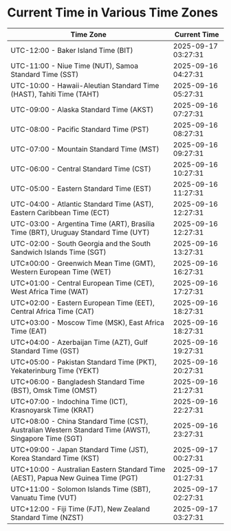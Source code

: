 # Current Time in Various Time Zones

| Time Zone | Current Time |
|-----------|--------------|
| UTC-12:00 - Baker Island Time (BIT) | 2025-09-17 03:27:31 |
| UTC-11:00 - Niue Time (NUT), Samoa Standard Time (SST) | 2025-09-16 04:27:31 |
| UTC-10:00 - Hawaii-Aleutian Standard Time (HAST), Tahiti Time (TAHT) | 2025-09-16 05:27:31 |
| UTC-09:00 - Alaska Standard Time (AKST) | 2025-09-16 07:27:31 |
| UTC-08:00 - Pacific Standard Time (PST) | 2025-09-16 08:27:31 |
| UTC-07:00 - Mountain Standard Time (MST) | 2025-09-16 09:27:31 |
| UTC-06:00 - Central Standard Time (CST) | 2025-09-16 10:27:31 |
| UTC-05:00 - Eastern Standard Time (EST) | 2025-09-16 11:27:31 |
| UTC-04:00 - Atlantic Standard Time (AST), Eastern Caribbean Time (ECT) | 2025-09-16 12:27:31 |
| UTC-03:00 - Argentina Time (ART), Brasília Time (BRT), Uruguay Standard Time (UYT) | 2025-09-16 12:27:31 |
| UTC-02:00 - South Georgia and the South Sandwich Islands Time (SGT) | 2025-09-16 13:27:31 |
| UTC±00:00 - Greenwich Mean Time (GMT), Western European Time (WET) | 2025-09-16 16:27:31 |
| UTC+01:00 - Central European Time (CET), West Africa Time (WAT) | 2025-09-16 17:27:31 |
| UTC+02:00 - Eastern European Time (EET), Central Africa Time (CAT) | 2025-09-16 18:27:31 |
| UTC+03:00 - Moscow Time (MSK), East Africa Time (EAT) | 2025-09-16 18:27:31 |
| UTC+04:00 - Azerbaijan Time (AZT), Gulf Standard Time (GST) | 2025-09-16 19:27:31 |
| UTC+05:00 - Pakistan Standard Time (PKT), Yekaterinburg Time (YEKT) | 2025-09-16 20:27:31 |
| UTC+06:00 - Bangladesh Standard Time (BST), Omsk Time (OMST) | 2025-09-16 21:27:31 |
| UTC+07:00 - Indochina Time (ICT), Krasnoyarsk Time (KRAT) | 2025-09-16 22:27:31 |
| UTC+08:00 - China Standard Time (CST), Australian Western Standard Time (AWST), Singapore Time (SGT) | 2025-09-16 23:27:31 |
| UTC+09:00 - Japan Standard Time (JST), Korea Standard Time (KST) | 2025-09-17 00:27:31 |
| UTC+10:00 - Australian Eastern Standard Time (AEST), Papua New Guinea Time (PGT) | 2025-09-17 01:27:31 |
| UTC+11:00 - Solomon Islands Time (SBT), Vanuatu Time (VUT) | 2025-09-17 02:27:31 |
| UTC+12:00 - Fiji Time (FJT), New Zealand Standard Time (NZST) | 2025-09-17 03:27:31 |
